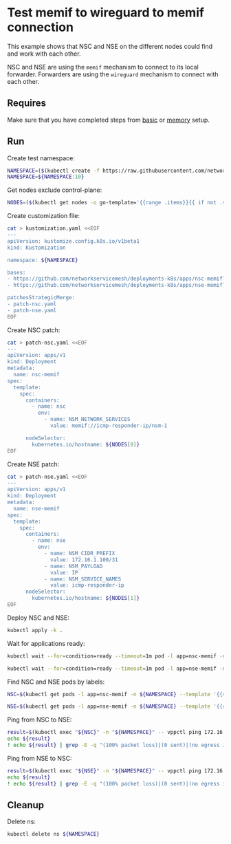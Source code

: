 # Test memif to wireguard to memif connection

This example shows that NSC and NSE on the different nodes could find and work with each other.

NSC and NSE are using the `memif` mechanism to connect to its local forwarder.
Forwarders are using the `wireguard` mechanism to connect with each other.

## Requires

Make sure that you have completed steps from [basic](../../basic) or [memory](../../memory) setup.

## Run

Create test namespace:
```bash
NAMESPACE=($(kubectl create -f https://raw.githubusercontent.com/networkservicemesh/deployments-k8s/9c22f0ea81399f78bc84e12a7c70efa9a02be30a/examples/use-cases/namespace.yaml)[0])
NAMESPACE=${NAMESPACE:10}
```

Get nodes exclude control-plane:
```bash
NODES=($(kubectl get nodes -o go-template='{{range .items}}{{ if not .spec.taints  }}{{index .metadata.labels "kubernetes.io/hostname"}} {{end}}{{end}}'))
```

Create customization file:
```bash
cat > kustomization.yaml <<EOF
---
apiVersion: kustomize.config.k8s.io/v1beta1
kind: Kustomization

namespace: ${NAMESPACE}

bases:
- https://github.com/networkservicemesh/deployments-k8s/apps/nsc-memif?ref=9c22f0ea81399f78bc84e12a7c70efa9a02be30a
- https://github.com/networkservicemesh/deployments-k8s/apps/nse-memif?ref=9c22f0ea81399f78bc84e12a7c70efa9a02be30a

patchesStrategicMerge:
- patch-nsc.yaml
- patch-nse.yaml
EOF
```

Create NSC patch:
```bash
cat > patch-nsc.yaml <<EOF
---
apiVersion: apps/v1
kind: Deployment
metadata:
  name: nsc-memif
spec:
  template:
    spec:
      containers:
        - name: nsc
          env:
            - name: NSM_NETWORK_SERVICES
              value: memif://icmp-responder-ip/nsm-1

      nodeSelector:
        kubernetes.io/hostname: ${NODES[0]}
EOF

```
Create NSE patch:
```bash
cat > patch-nse.yaml <<EOF
---
apiVersion: apps/v1
kind: Deployment
metadata:
  name: nse-memif
spec:
  template:
    spec:
      containers:
        - name: nse
          env:
            - name: NSM_CIDR_PREFIX
              value: 172.16.1.100/31
            - name: NSM_PAYLOAD
              value: IP
            - name: NSM_SERVICE_NAMES
              value: icmp-responder-ip
      nodeSelector:
        kubernetes.io/hostname: ${NODES[1]}
EOF
```

Deploy NSC and NSE:
```bash
kubectl apply -k .
```

Wait for applications ready:
```bash
kubectl wait --for=condition=ready --timeout=1m pod -l app=nsc-memif -n ${NAMESPACE}
```
```bash
kubectl wait --for=condition=ready --timeout=1m pod -l app=nse-memif -n ${NAMESPACE}
```

Find NSC and NSE pods by labels:
```bash
NSC=$(kubectl get pods -l app=nsc-memif -n ${NAMESPACE} --template '{{range .items}}{{.metadata.name}}{{"\n"}}{{end}}')
```
```bash
NSE=$(kubectl get pods -l app=nse-memif -n ${NAMESPACE} --template '{{range .items}}{{.metadata.name}}{{"\n"}}{{end}}')
```

Ping from NSC to NSE:
```bash
result=$(kubectl exec "${NSC}" -n "${NAMESPACE}" -- vppctl ping 172.16.1.100 repeat 4)
echo ${result}
! echo ${result} | grep -E -q "(100% packet loss)|(0 sent)|(no egress interface)"
```

Ping from NSE to NSC:
```bash
result=$(kubectl exec "${NSE}" -n "${NAMESPACE}" -- vppctl ping 172.16.1.101 repeat 4)
echo ${result}
! echo ${result} | grep -E -q "(100% packet loss)|(0 sent)|(no egress interface)"
```

## Cleanup

Delete ns:
```bash
kubectl delete ns ${NAMESPACE}
```
